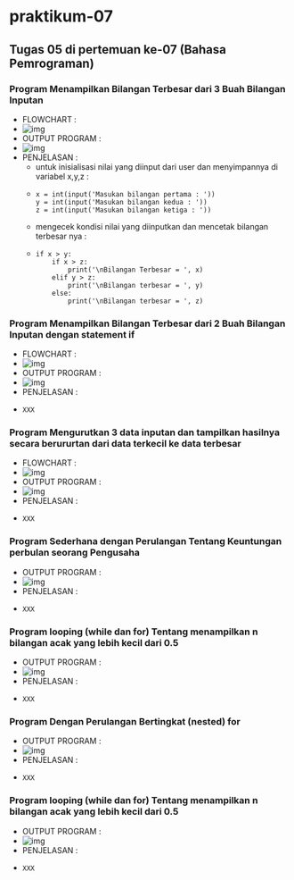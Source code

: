 # praktikum-07
## Tugas 05  di pertemuan ke-07 (Bahasa Pemrograman)

### Program Menampilkan Bilangan Terbesar dari 3 Buah Bilangan Inputan
* FLOWCHART :
* ![img](https://github.com/raissaputra/praktikum-07/blob/main/screenshot/tiga.jpg)
* OUTPUT PROGRAM :
* ![img](https://github.com/raissaputra/praktikum-07/blob/main/screenshot/bil-terbesar.png)
* PENJELASAN :
  * untuk inisialisasi nilai yang diinput dari user dan menyimpannya di variabel x,y,z :
  * ```
    x = int(input('Masukan bilangan pertama : '))
    y = int(input('Masukan bilangan kedua : '))
    z = int(input('Masukan bilangan ketiga : '))
    ```
  * mengecek kondisi nilai yang diinputkan dan mencetak bilangan terbesar nya :
  * ```
    if x > y:
        if x > z:
            print('\nBilangan Terbesar = ', x)
        elif y > z:
            print('\nBilangan terbesar = ', y)
        else:
            print('\nBilangan terbesar = ', z)
    ```

### Program Menampilkan Bilangan Terbesar dari 2 Buah Bilangan Inputan dengan statement if
* FLOWCHART :
* ![img](https://github.com/raissaputra/praktikum-07/blob/main/screenshot/dua.jpg)
* OUTPUT PROGRAM :
* ![img](https://github.com/raissaputra/praktikum-07/blob/main/screenshot/2bilbesar.png)
* PENJELASAN :
* ```
  XXX
  ```

### Program Mengurutkan 3 data inputan dan tampilkan hasilnya secara berururtan dari data terkecil ke data terbesar
* FLOWCHART :
* ![img](https://github.com/raissaputra/praktikum-07/blob/main/screenshot/satu.jpg)
* OUTPUT PROGRAM :
* ![img](https://github.com/raissaputra/praktikum-07/blob/main/screenshot/urut-data.png)
* PENJELASAN :
* ```
  XXX
  ```

### Program Sederhana dengan Perulangan Tentang Keuntungan perbulan seorang Pengusaha
* OUTPUT PROGRAM :
* ![img](https://github.com/raissaputra/praktikum-07/blob/main/screenshot/laba.png)
* PENJELASAN :
* ```
  XXX
  ```
  
### Program looping (while dan for) Tentang menampilkan n bilangan acak yang lebih kecil dari 0.5
* OUTPUT PROGRAM :
* ![img](https://github.com/raissaputra/praktikum-07/blob/main/screenshot/random.png)
* PENJELASAN :
* ```
  XXX
  ```
  
### Program Dengan Perulangan Bertingkat (nested) for
* OUTPUT PROGRAM :
* ![img](https://github.com/raissaputra/praktikum-07/blob/main/screenshot/looping.png)
* PENJELASAN :
* ```
  XXX
  ```
  
### Program looping (while dan for) Tentang menampilkan n bilangan acak yang lebih kecil dari 0.5
* OUTPUT PROGRAM :
* ![img](https://github.com/raissaputra/praktikum-07/blob/main/screenshot/random2.png)
* PENJELASAN :
* ```
  XXX
  ```
  




